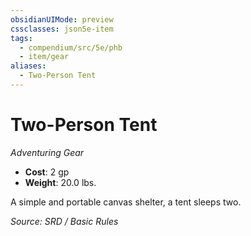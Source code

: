 ```yaml
---
obsidianUIMode: preview
cssclasses: json5e-item
tags:
  - compendium/src/5e/phb
  - item/gear
aliases:
  - Two-Person Tent
---
```

# Two-Person Tent
*Adventuring Gear*  

- **Cost**: 2 gp
- **Weight**: 20.0 lbs.

A simple and portable canvas shelter, a tent sleeps two.

*Source: SRD / Basic Rules*